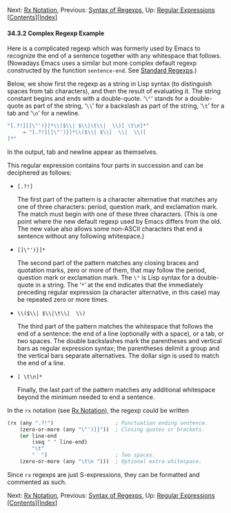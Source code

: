 

Next: [Rx Notation](Rx-Notation.html), Previous: [Syntax of Regexps](Syntax-of-Regexps.html), Up: [Regular Expressions](Regular-Expressions.html)   \[[Contents](index.html#SEC_Contents "Table of contents")]\[[Index](Index.html "Index")]

#### 34.3.2 Complex Regexp Example

Here is a complicated regexp which was formerly used by Emacs to recognize the end of a sentence together with any whitespace that follows. (Nowadays Emacs uses a similar but more complex default regexp constructed by the function `sentence-end`. See [Standard Regexps](Standard-Regexps.html).)

Below, we show first the regexp as a string in Lisp syntax (to distinguish spaces from tab characters), and then the result of evaluating it. The string constant begins and ends with a double-quote. ‘`\"`’ stands for a double-quote as part of the string, ‘`\\`’ for a backslash as part of the string, ‘`\t`’ for a tab and ‘`\n`’ for a newline.

```lisp
"[.?!][]\"')}]*\\($\\| $\\|\t\\|  \\)[ \t\n]*"
     ⇒ "[.?!][]\"')}]*\\($\\| $\\|  \\|  \\)[
]*"
```

In the output, tab and newline appear as themselves.

This regular expression contains four parts in succession and can be deciphered as follows:

*   `[.?!]`

    The first part of the pattern is a character alternative that matches any one of three characters: period, question mark, and exclamation mark. The match must begin with one of these three characters. (This is one point where the new default regexp used by Emacs differs from the old. The new value also allows some non-ASCII characters that end a sentence without any following whitespace.)

*   `[]\"')}]*`

    The second part of the pattern matches any closing braces and quotation marks, zero or more of them, that may follow the period, question mark or exclamation mark. The `\"` is Lisp syntax for a double-quote in a string. The ‘`*`’ at the end indicates that the immediately preceding regular expression (a character alternative, in this case) may be repeated zero or more times.

*   `\\($\\| $\\|\t\\|  \\)`

    The third part of the pattern matches the whitespace that follows the end of a sentence: the end of a line (optionally with a space), or a tab, or two spaces. The double backslashes mark the parentheses and vertical bars as regular expression syntax; the parentheses delimit a group and the vertical bars separate alternatives. The dollar sign is used to match the end of a line.

*   `[ \t\n]*`

    Finally, the last part of the pattern matches any additional whitespace beyond the minimum needed to end a sentence.

In the `rx` notation (see [Rx Notation](Rx-Notation.html)), the regexp could be written

```lisp
(rx (any ".?!")                    ; Punctuation ending sentence.
    (zero-or-more (any "\"')]}"))  ; Closing quotes or brackets.
    (or line-end
        (seq " " line-end)
        "\t"
        "  ")                      ; Two spaces.
    (zero-or-more (any "\t\n ")))  ; Optional extra whitespace.
```

Since `rx` regexps are just S-expressions, they can be formatted and commented as such.

Next: [Rx Notation](Rx-Notation.html), Previous: [Syntax of Regexps](Syntax-of-Regexps.html), Up: [Regular Expressions](Regular-Expressions.html)   \[[Contents](index.html#SEC_Contents "Table of contents")]\[[Index](Index.html "Index")]
